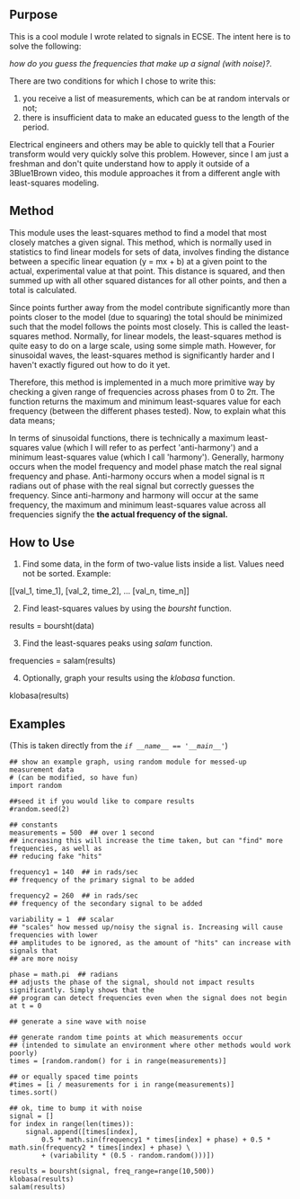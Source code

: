 ## Purpose

This is a cool module I wrote related to signals in ECSE. The intent here is to solve the following:


*how do you guess the frequencies that make up a signal (with noise)?*.

There are two conditions for which
I chose to write this:

1. you receive a list of measurements, which can be at random intervals or not;
2. there is insufficient data to make an educated guess to the length of the period.

Electrical engineers and others may be able to quickly tell that a Fourier transform would very quickly solve this
problem. However, since I am just a freshman and don't quite understand how to apply it outside of a 3Blue1Brown video,
this module approaches it from a different angle with least-squares modeling.

## Method

This module uses the least-squares method to find a model that most closely matches a given signal. This method, which
is normally used in statistics to find linear models for sets of data, involves finding the distance between a specific
linear equation (y = mx + b) at a given point to the actual, experimental value at that point. This distance is squared,
and then summed up with all other squared distances for all other points, and then a total is calculated.

Since points further away from the model contribute significantly more than points closer to the model (due to squaring)
the total should be minimized such that the model follows the points most closely. This is called the least-squares
method. Normally, for linear models, the least-squares method is quite easy to do on a large scale, using some simple math.
However, for sinusoidal waves, the least-squares method is significantly harder and I haven't exactly figured out how to
do it yet.

Therefore, this method is implemented in a much more primitive way by checking a given range of frequencies across phases
from 0 to 2π. The function returns the maximum and minimum least-squares value for each frequency (between the
different phases tested). Now, to explain what this data means;

In terms of sinusoidal functions, there is technically a maximum least-squares value (which
I will refer to as perfect 'anti-harmony') and a minimum least-squares value (which I call 'harmony'). Generally,
harmony occurs when the model frequency and model phase match the real signal frequency and phase. Anti-harmony occurs
when a model signal is π radians out of phase with the real signal but correctly guesses the frequency. Since
anti-harmony and harmony will occur at the same frequency, the maximum and minimum least-squares value across all
frequencies signify the **the actual frequency of the signal.**

## How to Use

1. Find some data, in the form of two-value lists inside a list. Values need not be sorted. Example:

[[val_1, time_1], [val_2, time_2], ... [val_n, time_n]]

2. Find least-squares values by using the *boursht* function.

results = boursht(data)

3. Find the least-squares peaks using *salam* function.

frequencies = salam(results)

4. Optionally, graph your results using the *klobasa* function.

klobasa(results)

## Examples

(This is taken directly from the *`if __name__ == '__main__'`*)

    ## show an example graph, using random module for messed-up measurement data
    # (can be modified, so have fun)
    import random

    ##seed it if you would like to compare results
    #random.seed(2)

    ## constants
    measurements = 500  ## over 1 second
    ## increasing this will increase the time taken, but can "find" more frequencies, as well as
    ## reducing fake "hits"

    frequency1 = 140  ## in rads/sec
    ## frequency of the primary signal to be added

    frequency2 = 260  ## in rads/sec
    ## frequency of the secondary signal to be added

    variability = 1  ## scalar
    ## "scales" how messed up/noisy the signal is. Increasing will cause frequencies with lower
    ## amplitudes to be ignored, as the amount of "hits" can increase with signals that
    ## are more noisy

    phase = math.pi  ## radians
    ## adjusts the phase of the signal, should not impact results significantly. Simply shows that the
    ## program can detect frequencies even when the signal does not begin at t = 0

    ## generate a sine wave with noise

    ## generate random time points at which measurements occur
    ## (intended to simulate an environment where other methods would work poorly)
    times = [random.random() for i in range(measurements)]

    ## or equally spaced time points
    #times = [i / measurements for i in range(measurements)]
    times.sort()

    ## ok, time to bump it with noise
    signal = []
    for index in range(len(times)):
        signal.append([times[index],
            0.5 * math.sin(frequency1 * times[index] + phase) + 0.5 * math.sin(frequency2 * times[index] + phase) \
            + (variability * (0.5 - random.random()))])

    results = boursht(signal, freq_range=range(10,500))
    klobasa(results)
    salam(results)